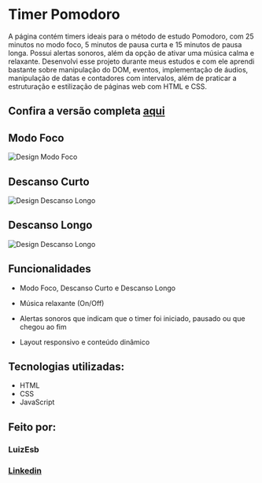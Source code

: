 # Timer Pomodoro

 A página contém timers ideais para o método de estudo Pomodoro, com 25 minutos no modo foco, 5 minutos de pausa curta e 15 minutos de pausa longa. Possui alertas sonoros, além da opção de ativar uma música calma e relaxante. Desenvolvi esse projeto durante meus estudos e com ele aprendi bastante sobre manipulação do DOM, eventos, implementação de áudios, manipulação de datas e contadores com intervalos, além de praticar a estruturação e estilização de páginas web com HTML e CSS.

## Confira a versão completa [aqui](https://fokus-five-neon.vercel.app/)

## Modo Foco

![Design Modo Foco](https://i.imgur.com/movEBG0.png)

## Descanso Curto

![Design Descanso Longo](https://i.imgur.com/llY1CAx.png)

## Descanso Longo

![Design Descanso Longo](https://i.imgur.com/s8CAxqr.png)

## Funcionalidades

* Modo Foco, Descanso Curto e Descanso Longo

* Música relaxante (On/Off)

* Alertas sonoros que indicam que o timer foi iniciado, pausado ou que chegou ao fim

* Layout responsivo e conteúdo dinâmico

## Tecnologias utilizadas:

* HTML
* CSS
* JavaScript

## Feito por:

### LuizEsb

### [Linkedin](https://www.linkedin.com/in/luizesb)
